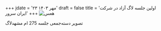 +++
jdate = '۲۳ مهر ۱۴۰۳'
draft = false
title = 'اولین جلسه لاگ آزاد در شرکت ایران سرور'
+++
![هعس](/azad_users_group/images/lug/s1.jpg)

تصویر دسته‌جمعی جلسه 275 ام مشهدلاگ